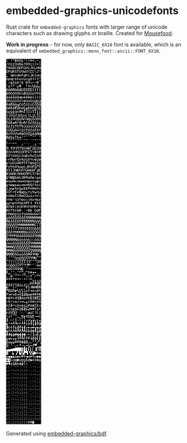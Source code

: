 # embedded-graphics-unicodefonts

Rust crate for `embedded-graphics` fonts with larger range of unicode characters such as drawing glyphs or braille.
Created for [Mousefood](https://github.com/j-g00da/mousefood).

**Work in progress** - for now, only `BASIC_6X10` font is available,
which is an equivalent of `embedded_graphics::mono_font::ascii::FONT_6X10`.

![BASIC_6X10](assets/basic_6x10.png)

Generated using [embedded-graphics/bdf](https://github.com/embedded-graphics/bdf).
